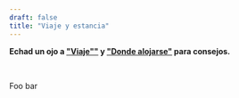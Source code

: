 ```yaml
---
draft: false
title: "Viaje y estancia"
---
```


**Echad un ojo a <a href="/viaje">"Viaje""</a> y <a href="/donde-alojarse">"Donde alojarse"</a> para consejos.**

<br>

Foo bar